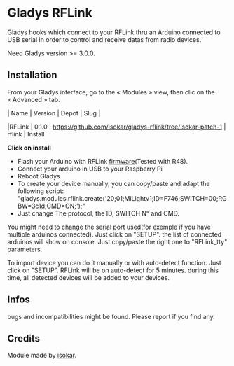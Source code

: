 # Gladys RFLink

Gladys hooks which connect to your RFLink thru an Arduino connected to USB serial in order to control and receive datas from radio devices.

Need Gladys version >= 3.0.0.

## Installation

From your Gladys interface, go to the « Modules » view, then clic on the « Advanced » tab.


| Name | Version | Depot | Slug |

|RFLink | 0.1.0 | https://github.com/isokar/gladys-rflink/tree/isokar-patch-1 | rflink | Install


**Click on install**

- Flash your Arduino with RFLink [firmware](http://www.rflink.nl/blog2/download)(Tested with R48).
- Connect your arduino in USB to your Raspberry Pi
- Reboot Gladys
- To create your device manually, you can copy/paste and adapt the following script:
"gladys.modules.rflink.create('20;01;MiLightv1;ID=F746;SWITCH=00;RGBW=3c1d;CMD=ON;');"
- Just change The protocol, the ID, SWITCH N° and CMD.

You might need to change the serial port used(for exemple if you have multiple arduinos connected). Just click on "SETUP". the list of connected arduinos will show on console. Just copy/paste the right one to "RFLink_tty" parameters.

To import device you can do it manually or with auto-detect function. Just click on "SETUP". RFLink will be on auto-detect for 5 minutes. during this time, all detected devices will be added to your devices.

## Infos

bugs and incompatibilities might be found.
Please report if you find any.

## Credits

Module made by [isokar](https://community.gladysproject.com/u/isokar/summary).
